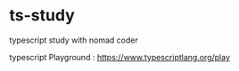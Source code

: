 # ts-study
typescript study with nomad coder

typescript Playground : https://www.typescriptlang.org/play